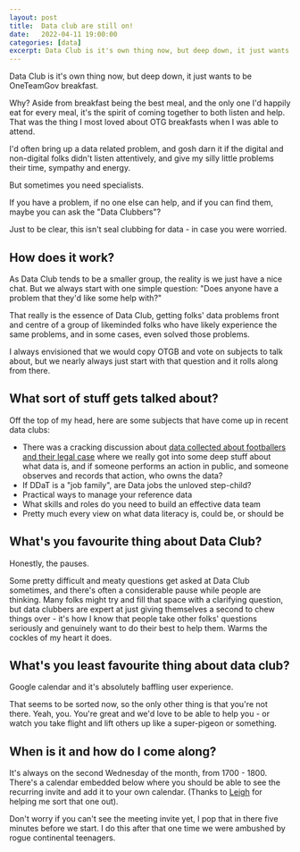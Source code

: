 ```yaml
---
layout: post
title:  Data club are still on!
date:   2022-04-11 19:00:00
categories: [data]
excerpt: Data Club is it's own thing now, but deep down, it just wants to be OneTeamGov breakfast.
---
```


Data Club is it's own thing now, but deep down, it just wants to be OneTeamGov breakfast.

Why? Aside from breakfast being the best meal, and the only one I'd happily eat for every meal, it's the spirit of coming together to both listen and help. That was the thing I most loved about OTG breakfasts when I was able to attend.

I'd often bring up a data related problem, and gosh darn it if the digital and non-digital folks didn't listen attentively, and give my silly little problems their time, sympathy and energy.

But sometimes you need specialists.

If you have a problem, if no one else can help, and if you can find them, maybe you can ask the "Data Clubbers"?

Just to be clear, this isn't seal clubbing for data - in case you were worried.

## How does it work?

As Data Club tends to be a smaller group, the reality is we just have a nice chat. But we always start with one simple question: "Does anyone have a problem that they'd like some help with?"

That really is the essence of Data Club, getting folks' data problems front and centre of a group of likeminded folks who have likely experience the same problems, and in some cases, even solved those problems.

I always envisioned that we would copy OTGB and vote on subjects to talk about, but we nearly always just start with that question and it rolls along from there.

## What sort of stuff gets talked about?

Off the top of my head, here are some subjects that have come up in recent data clubs:

-  There was a cracking discussion about [data collected about footballers and their legal case](https://www.bbc.co.uk/news/uk-wales-58873132) where we really got into some deep stuff about what data is, and if someone performs an action in public, and someone observes and records that action, who owns the data?
-  If DDaT is a "job family", are Data jobs the unloved step-child?
-  Practical ways to manage your reference data
-  What skills and roles do you need to build an effective data team
-  Pretty much every view on what data literacy is, could be, or should be

## What's you favourite thing about Data Club?

Honestly, the pauses.

Some pretty difficult and meaty questions get asked at Data Club sometimes, and there's often a considerable pause while people are thinking. Many folks might try and fill that space with a clarifying question, but data clubbers are expert at just giving themselves a second to chew things over - it's how I know that people take other folks' questions seriously and genuinely want to do their best to help them. Warms the cockles of my heart it does.

## What's you least favourite thing about data club?

Google calendar and it's absolutely baffling user experience.

That seems to be sorted now, so the only other thing is that you're not there. Yeah, you. You're great and we'd love to be able to help you - or watch you take flight and lift others up like a super-pigeon or something.

## When is it and how do I come along?

It's always on the second Wednesday of the month, from 1700 - 1800. There's a calendar embedded below where you should be able to see the recurring invite and add it to your own calendar. (Thanks to [Leigh](https://twitter.com/ldodds) for helping me sort that one out).

Don't worry if you can't see the meeting invite yet, I pop that in there five minutes before we start. I do this after that one time we were ambushed by rogue continental teenagers.

